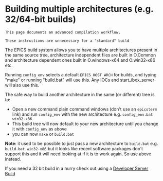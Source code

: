 # Building multiple architectures (e.g. 32/64-bit builds)

```{note}
This page documents an advanced compilation workflow.

These instructions are unnecessary for a "standard" build
```

The EPICS build system allows you to have multiple architectures present in the same source tree, architecture independent files are built in O.Common and architecture dependent ones built in O.windows-x64 and O.win32-x86 etc. 

Running `config_env` selects a default `EPICS_HOST_ARCH` for builds, and typing "make" or running "build.bat" will use this. Any IOCs and start_ibex_server will also use this.

The safe way to build another architecture in the same (or different) tree is to:
- Open a new command plain command windows (don't use an `epicsterm` link) and run `config_env` with the new architecture e.g. `config_env.bat win32-x86`
- This build tree will now default to your new architecture until you change it with `config_env` as above
- you can now `make` or `build.bat`

**Note:** it used to be possible to just pass a new architecture to `build.bat` e.g. `build.bat win32-x86` but it looks like recent software packages don't support this and it will need looking at if it is to work again. So use above instead.
 
If you need a 32 bit build in a hurry check out using a [Developer Server Build](Developer-Server-Build)
